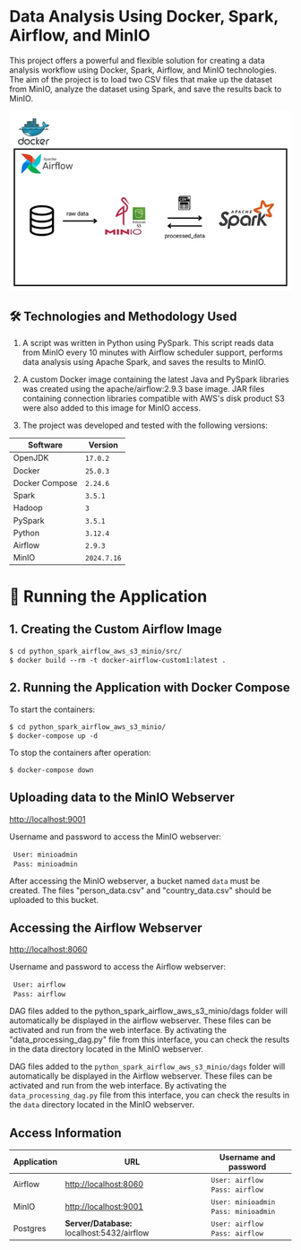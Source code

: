 # Data Analysis Using Docker, Spark, Airflow, and MinIO


This project offers a powerful and flexible solution for creating a data analysis workflow using Docker, Spark, Airflow, and MinIO technologies. The aim of the project is to load two CSV files that make up the dataset from MinIO, analyze the dataset using Spark, and save the results back to MinIO.

![diagram](./docker_spark_airflow_minio.png)

## 🛠 Technologies and Methodology Used


1. A script was written in Python using PySpark. This script reads data from MinIO every 10 minutes with Airflow scheduler support, performs data analysis using Apache Spark, and saves the results to MinIO.
2. A custom Docker image containing the latest Java and PySpark libraries was created using the apache/airflow:2.9.3 base image. JAR files containing connection libraries compatible with AWS's disk product S3 were also added to this image for MinIO access.

3. The project was developed and tested with the following versions:


| Software       | Version      |
|----------------|--------------|
| OpenJDK        | `17.0.2`     |
| Docker         | `25.0.3`     |
| Docker Compose | `2.24.6`     |
| Spark          | `3.5.1`      |
| Hadoop         | `3`          |
| PySpark        | `3.5.1`      |
| Python         | `3.12.4`     |
| Airflow        | `2.9.3`      |
| MinIO          | `2024.7.16`  |


# 🚀 Running the Application
## 1. Creating the Custom Airflow Image

    $ cd python_spark_airflow_aws_s3_minio/src/
    $ docker build --rm -t docker-airflow-custom1:latest .  

## 2. Running the Application with Docker Compose
To start the containers:

    $ cd python_spark_airflow_aws_s3_minio/
    $ docker-compose up -d

To stop the containers after operation:

    $ docker-compose down


## Uploading data to the MinIO Webserver

[http://localhost:9001](http://localhost:9001)

Username and password to access the MinIO webserver: 

``` User: minioadmin``` <br> ``` Pass: minioadmin```

After accessing the MinIO webserver, a bucket named `data` must be created.
The files "person_data.csv" and "country_data.csv" should be uploaded to this bucket.

## Accessing the Airflow Webserver

[http://localhost:8060](http://localhost:8060)

Username and password to access the Airflow webserver: 

``` User: airflow``` <br> ``` Pass: airflow```

DAG files added to the python_spark_airflow_aws_s3_minio/dags folder will automatically be displayed in the airflow webserver.
These files can be activated and run from the web interface. By activating the "data_processing_dag.py" file from this interface,
you can check the results in the data directory located in the MinIO webserver.

DAG files added to the `python_spark_airflow_aws_s3_minio/dags` folder will automatically be displayed in the Airflow webserver.
These files can be activated and run from the web interface. By activating the `data_processing_dag.py` file from this interface,
you can check the results in the `data` directory located in the MinIO webserver.

## Access Information 

| Application    | URL                                            | Username and password                               |
|----------------|------------------------------------------------|------------------------------------------------------|
| Airflow        | [http://localhost:8060](http://localhost:8085) | ``` User: airflow``` <br> ``` Pass: airflow```       |         |
| MinIO          | [http://localhost:9001](http://localhost:9001) | ``` User: minioadmin``` <br> ``` Pass: minioadmin``` |           |
| Postgres       | **Server/Database:** localhost:5432/airflow    | ``` User: airflow``` <br> ``` Pass: airflow```       |           | 
